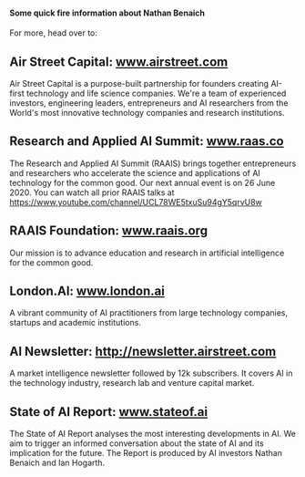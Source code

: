 #### Some quick fire information about Nathan Benaich

For more, head over to:

## Air Street Capital: www.airstreet.com
Air Street Capital is a purpose-built partnership for founders creating AI-first technology and life science companies. We're a team of experienced investors, engineering leaders, entrepreneurs and AI researchers from the World's most innovative technology companies and research institutions.

## Research and Applied AI Summit: www.raas.co
The Research and Applied AI Summit (RAAIS) brings together entrepreneurs and researchers who accelerate the science and applications of AI technology for the common good. Our next annual event is on 26 June 2020. 
You can watch all prior RAAIS talks at https://www.youtube.com/channel/UCL78WE5txuSu94gY5qrvU8w

## RAAIS Foundation: www.raais.org
Our mission is to advance education and research in artificial intelligence for the common good.

## London.AI: www.london.ai
A vibrant community of AI practitioners from large technology companies, startups and academic institutions. 

## AI Newsletter: http://newsletter.airstreet.com
A market intelligence newsletter followed by 12k subscribers. It covers AI in the technology industry, research lab and venture capital market.

## State of AI Report: www.stateof.ai
The State of AI Report analyses the most interesting developments in AI. We aim to trigger an informed conversation about the state of AI and its implication for the future. The Report is produced by AI investors Nathan Benaich and Ian Hogarth.